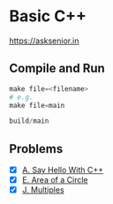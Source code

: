 # Basic C++
https://asksenior.in 

## Compile and Run
```powershell
make file=<filename>
# e.g.
make file=main

build/main
```

## Problems
- [x] [A. Say Hello With C++](https://codeforces.com/group/MWSDmqGsZm/contest/219158/problem/A)
- [x] [E. Area of a Circle](https://codeforces.com/group/MWSDmqGsZm/contest/219158/problem/E)
- [x] [J. Multiples](https://codeforces.com/group/MWSDmqGsZm/contest/219158/problem/J)
